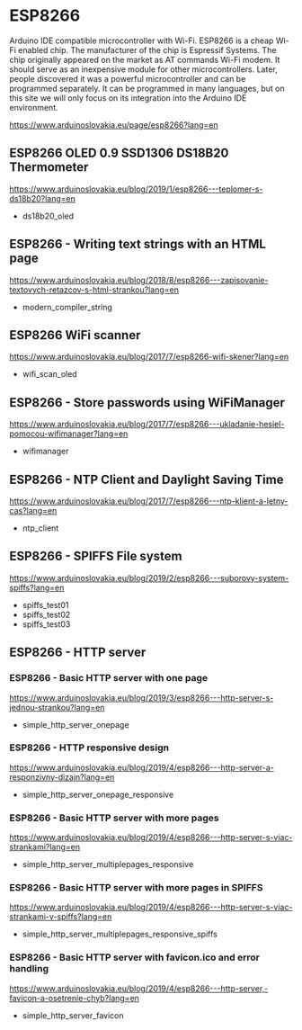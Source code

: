 # ESP8266

Arduino IDE compatible microcontroller with Wi-Fi. ESP8266 is a cheap Wi-Fi enabled chip. The manufacturer of the chip is  Espressif Systems. The chip originally appeared on the market as AT commands Wi-Fi modem. It should serve as an inexpensive module for other microcontrollers. Later, people discovered it was a powerful microcontroller and can be programmed separately. It can be programmed in many languages, but on this site we will only focus on its integration into the Arduino IDE environment.

https://www.arduinoslovakia.eu/page/esp8266?lang=en

## ESP8266 OLED 0.9 SSD1306 DS18B20 Thermometer
https://www.arduinoslovakia.eu/blog/2019/1/esp8266---teplomer-s-ds18b20?lang=en

- ds18b20_oled

## ESP8266 - Writing text strings with an HTML page
https://www.arduinoslovakia.eu/blog/2018/8/esp8266---zapisovanie-textovych-retazcov-s-html-strankou?lang=en

- modern_compiler_string

## ESP8266 WiFi scanner
https://www.arduinoslovakia.eu/blog/2017/7/esp8266-wifi-skener?lang=en

- wifi_scan_oled

## ESP8266 - Store passwords using WiFiManager
https://www.arduinoslovakia.eu/blog/2017/7/esp8266---ukladanie-hesiel-pomocou-wifimanager?lang=en

- wifimanager

## ESP8266 - NTP Client and Daylight Saving Time
https://www.arduinoslovakia.eu/blog/2017/7/esp8266---ntp-klient-a-letny-cas?lang=en

- ntp_client

## ESP8266 - SPIFFS File system
https://www.arduinoslovakia.eu/blog/2019/2/esp8266---suborovy-system-spiffs?lang=en

- spiffs_test01
- spiffs_test02
- spiffs_test03

## ESP8266 - HTTP server

### ESP8266 - Basic HTTP server with one page
https://www.arduinoslovakia.eu/blog/2019/3/esp8266---http-server-s-jednou-strankou?lang=en

- simple_http_server_onepage

### ESP8266 - HTTP responsive design
https://www.arduinoslovakia.eu/blog/2019/4/esp8266---http-server-a-responzivny-dizajn?lang=en

- simple_http_server_onepage_responsive

### ESP8266 - Basic HTTP server with more pages
https://www.arduinoslovakia.eu/blog/2019/4/esp8266---http-server-s-viac-strankami?lang=en

- simple_http_server_multiplepages_responsive

### ESP8266 - Basic HTTP server with more pages in SPIFFS
https://www.arduinoslovakia.eu/blog/2019/4/esp8266---http-server-s-viac-strankami-v-spiffs?lang=en

- simple_http_server_multiplepages_responsive_spiffs

### ESP8266 - Basic HTTP server with favicon.ico and error handling
https://www.arduinoslovakia.eu/blog/2019/4/esp8266---http-server,-favicon-a-osetrenie-chyb?lang=en

- simple_http_server_favicon
